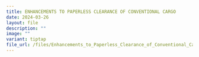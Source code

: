 ```yaml
---
title: ENHANCEMENTS TO PAPERLESS CLEARANCE OF CONVENTIONAL CARGO
date: 2024-03-26
layout: file
description: ""
image: ""
variant: tiptap
file_url: /files/Enhancements_to_Paperless_Clearance_of_Conventional_Cargo_at_all_ICA_Cargo_Checkpoints___ICA.pdf
---
```

